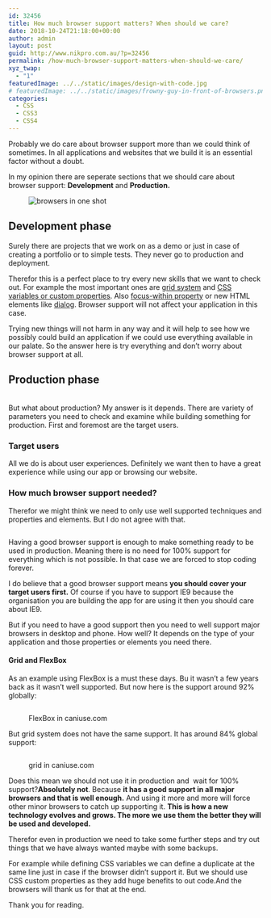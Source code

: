 ```yaml
---
id: 32456
title: How much browser support matters? When should we care?
date: 2018-10-24T21:18:00+00:00
author: admin
layout: post
guid: http://www.nikpro.com.au/?p=32456
permalink: /how-much-browser-support-matters-when-should-we-care/
xyz_twap:
  - "1"
featuredImage: ../../static/images/design-with-code.jpg
# featuredImage: ../../static/images/frowny-guy-in-front-of-browsers.png
categories:
  - CSS
  - CSS3
  - CSS4
---
```

Probably we do care about browser support more than we could think of sometimes. In all applications and websites that we build it is an essential factor without a doubt.

In my opinion there are seperate sections that we should care about browser support: **Development** and **Production.**<figure class="wp-block-image">

<img src="http://www.nikpro.com.aubrowsers-in-one-shot.jpg" alt="browsers in one shot" class="wp-image-32459" srcset="http://testgatsby.localbrowsers-in-one-shot.jpg 2000w, http://testgatsby.localbrowsers-in-one-shot-300x116.jpg 300w, http://testgatsby.localbrowsers-in-one-shot-768x297.jpg 768w, http://testgatsby.localbrowsers-in-one-shot-1024x396.jpg 1024w, http://testgatsby.localbrowsers-in-one-shot-1568x607.jpg 1568w" sizes="(max-width: 2000px) 100vw, 2000px" /> </figure> 

## Development phase

Surely there are projects that we work on as a demo or just in case of creating a portfolio or to simple tests. They never go to production and deployment.

Therefor this is a perfect place to try every new skills that we want to check out. For example the most important ones are [grid system](http://www.nikpro.com.au/css-grid-layout-review-with-examples-part-1/) and [CSS variables or custom properties](http://www.nikpro.com.au/css-custom-properties-or-variables-with-more-examples/). Also [focus-within property](http://www.nikpro.com.au/the-css4-focus-within-selector-is-explained-with-examples/) or new HTML elements like [dialog](http://www.nikpro.com.au/how-to-create-pop-ups-or-a-modal-using-the-new-html-dialog-element/). Browser support will not affect your application in this case.

Trying new things will not harm in any way and it will help to see how we possibly could build an application if we could use everything available in our palate. So the answer here is try everything and don&#8217;t worry about browser support at all.

## Production phase<figure class="wp-block-image">

<img src="http://www.nikpro.com.auproduction-phase.jpg" alt="" class="wp-image-32460" srcset="http://testgatsby.localproduction-phase.jpg 1024w, http://testgatsby.localproduction-phase-300x150.jpg 300w, http://testgatsby.localproduction-phase-768x384.jpg 768w" sizes="(max-width: 1024px) 100vw, 1024px" /> </figure> 

But what about production? My answer is it depends. There are variety of parameters you need to check and examine while building something for production. First and foremost are the target users.

### Target users

All we do is about user experiences. Definitely we want then to have a great experience while using our app or browsing our website. 

### How much browser support needed?

Therefor we might think we need to only use well supported techniques and properties and elements. But I do not agree with that.<figure class="wp-block-image">

<img src="http://www.nikpro.com.auall-browsers.jpg" alt="" class="wp-image-32458" srcset="http://testgatsby.localall-browsers.jpg 600w, http://testgatsby.localall-browsers-300x158.jpg 300w" sizes="(max-width: 600px) 100vw, 600px" /> </figure> 

Having a good browser support is enough to make something ready to be used in production. Meaning there is no need for 100% support for everything which is not possible. In that case we are forced to stop coding forever.

I do believe that a good browser support means **you should cover your target users first.** Of course if you have to support IE9 because the organisation you are building the app for are using it then you should care about IE9.&nbsp;

But if you need to have a good support then you need to well support major browsers in desktop and phone. How well? It depends on the type of your application and those properties or elements you need there.

#### Grid and FlexBox

As an example using FlexBox is a must these days. Bu it wasn&#8217;t a few years back as it wasn&#8217;t well supported. But now here is the support around 92% globally:<figure class="wp-block-image">

<img src="http://www.nikpro.com.auflexboxsupport.png" alt="" class="wp-image-32461" srcset="http://testgatsby.localflexboxsupport.png 1272w, http://testgatsby.localflexboxsupport-300x144.png 300w, http://testgatsby.localflexboxsupport-768x370.png 768w, http://testgatsby.localflexboxsupport-1024x493.png 1024w" sizes="(max-width: 1272px) 100vw, 1272px" /> <figcaption>FlexBox in caniuse.com</figcaption></figure> 

But grid system does not have the same support. It has around 84% global support:<figure class="wp-block-image">

<img src="http://www.nikpro.com.augrid-support.png" alt="" class="wp-image-32462" srcset="http://testgatsby.localgrid-support.png 1254w, http://testgatsby.localgrid-support-300x143.png 300w, http://testgatsby.localgrid-support-768x366.png 768w, http://testgatsby.localgrid-support-1024x488.png 1024w" sizes="(max-width: 1254px) 100vw, 1254px" /> <figcaption>grid in caniuse.com</figcaption></figure> 

Does this mean we should not use it in production and&nbsp; wait for 100% support?**Absolutely not**. Because **it has a good support in all major browsers and that is well enough.** And using it more and more will force other minor browsers to catch up supporting it. **This is how a new technology evolves and grows. The more we use them the better they will be used and developed.**

Therefor even in production we need to take some further steps and try out things that we have always wanted maybe with some backups. 

For example while defining CSS variables we can define a duplicate at the same line just in case if the browser didn&#8217;t support it. But we should use CSS custom properties as they add huge benefits to out code.And the browsers will thank us for that at the end.

Thank you for reading.